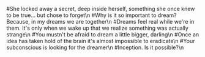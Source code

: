 #She locked away a secret, deep inside herself, something she once knew to be true... but chose to forget\n
#Why is it so important to dream? Because, in my dreams we are together\n
#Dreams feel real while we're in them. It's only when we wake up that we realize something was actually strange\n
#You mustn't be afraid to dream a little bigger, darling\n
#Once an idea has taken hold of the brain it's almost impossible to eradicate\n
#Your subconscious is looking for the dreamer\n
#Inception. Is it possible?\n
#
